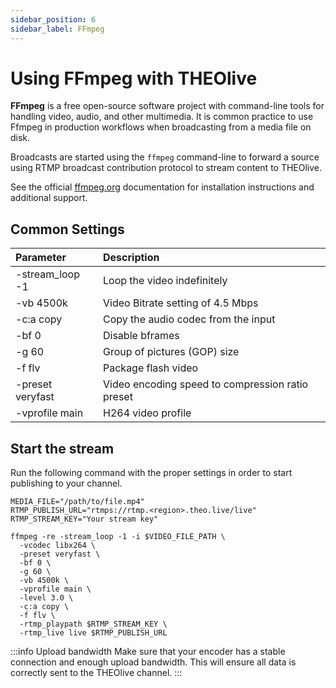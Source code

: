```yaml
---
sidebar_position: 6
sidebar_label: FFmpeg
---
```


# Using FFmpeg with THEOlive

**FFmpeg** is a free open-source software project with command-line tools for handling video, audio, and other multimedia. It is common practice to use Ffmpeg in production workflows when broadcasting from a media file on disk.

Broadcasts are started using the `ffmpeg` command-line to forward a source using RTMP broadcast contribution protocol to stream content to THEOlive.

See the official [ffmpeg.org](https://ffmpeg.org/) documentation for installation instructions and additional support.

## Common Settings

| Parameter         | Description                                      |
| :---------------- | :----------------------------------------------- |
| \-stream_loop -1  | Loop the video indefinitely                      |
| \-vb 4500k        | Video Bitrate setting of 4.5 Mbps                |
| \-c:a copy        | Copy the audio codec from the input              |
| \-bf 0            | Disable bframes                                  |
| \-g 60            | Group of pictures (GOP) size                     |
| \-f flv           | Package flash video                              |
| \-preset veryfast | Video encoding speed to compression ratio preset |
| \-vprofile main   | H264 video profile                               |

## Start the stream

Run the following command with the proper settings in order to start publishing to your channel.

```shell
MEDIA_FILE="/path/to/file.mp4"
RTMP_PUBLISH_URL="rtmps://rtmp.<region>.theo.live/live"
RTMP_STREAM_KEY="Your stream key"

ffmpeg -re -stream_loop -1 -i $VIDEO_FILE_PATH \
  -vcodec libx264 \
  -preset veryfast \
  -bf 0 \
  -g 60 \
  -vb 4500k \
  -vprofile main \
  -level 3.0 \
  -c:a copy \
  -f flv \
  -rtmp_playpath $RTMP_STREAM_KEY \
  -rtmp_live live $RTMP_PUBLISH_URL
```

:::info Upload bandwidth
Make sure that your encoder has a stable connection and enough upload bandwidth. This will ensure all data is correctly sent to the THEOlive channel.
:::

